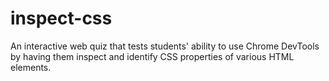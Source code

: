 # inspect-css
An interactive web quiz that tests students' ability to use Chrome DevTools by having them inspect and identify CSS properties of various HTML elements.
